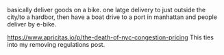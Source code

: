 basically deliver goods on a bike. one latge delivery to just outside the city/to a hardbor, then have a boat drive to a port in manhattan and people deliver by e-bike.



https://www.apricitas.io/p/the-death-of-nyc-congestion-pricing
This ties into my removing regulations post. 


